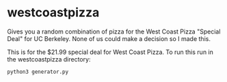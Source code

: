 westcoastpizza
==============

Gives you a random combination of pizza for the West Coast Pizza "Special Deal" for UC Berkeley. None of us could make a decision so I made this. 

This is for the $21.99 special deal for West Coast Pizza. To run this run in the westcoastpizza directory:

```
python3 generator.py
```
